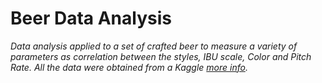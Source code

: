 # Beer Data Analysis

*Data analysis applied to a set of crafted beer to measure a variety of parameters as correlation between the styles, IBU scale, Color and Pitch Rate. All the data were obtained from a Kaggle [more info](https://www.kaggle.com/samlac79/beer-recipe-exploratory-analysis/notebook).*
